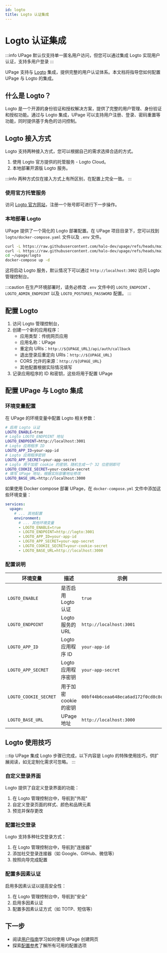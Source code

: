 ```yaml
---
id: logto
title: Logto 认证集成
---
```


# Logto 认证集成

:::info
UPage 默认仅支持单一匿名用户访问，但您可以通过集成 Logto 实现用户认证，支持多用户登录
:::

UPage 支持与 [Logto](https://logto.io/) 集成，提供完整的用户认证体系。本文档将指导您如何配置 UPage 与 Logto 的集成。

## 什么是 Logto？

Logto 是一个开源的身份验证和授权解决方案，提供了完整的用户管理、身份验证和授权功能。通过与 Logto 集成，UPage 可以支持用户注册、登录、密码重置等功能，同时提供基于角色的访问控制。

## Logto 接入方式

Logto 支持两种接入方式，您可以根据自己的需求选择合适的方式。

1. 使用 Logto 官方提供的托管服务 - Logto Cloud。
2. 本地部署开源版 Logto 服务。

:::info
两种方式仅在接入方式上有所区别，在配置上完全一致。
:::

### 使用官方托管服务

访问 [Logto 官方网站](https://logto.io/)，注册一个账号即可进行下一步操作。

### 本地部署 Logto

UPage 提供了一个简化的 Logto 部署配置。在 UPage 项目目录下，您可以找到 `logto/docker-compose.yaml` 文件以及 `.env` 文件。

```bash
curl -L https://raw.githubusercontent.com/halo-dev/upage/refs/heads/main/logto/docker-compose.yaml -o ~/upage/logto/docker-compose.yaml
curl -L https://raw.githubusercontent.com/halo-dev/upage/refs/heads/main/logto/.env -o ~/upage/logto/.env
cd ~/upage/logto
docker-compose up -d
```

这将启动 Logto 服务，默认情况下可以通过 `http://localhost:3002` 访问 Logto 管理控制台。

:::caution
在生产环境部署时，请务必修改 `.env` 文件中的 `LOGTO_ENDPOINT` 、 `LOGTO_ADMIN_ENDPOINT` 以及 `LOGTO_POSTGRES_PASSWORD` 配置。
:::

## 配置 Logto

1. 访问 Logto 管理控制台，
2. 创建一个新的应用程序：
   - 应用类型：传统网页应用
   - 应用名称：UPage
   - 重定向 URIs：`http://${UPAGE_URL}/api/auth/callback`
   - 退出登录后重定向 URIs：`http://${UPAGE_URL}`
   - CORS 允许的来源：`http://${UPAGE_URL}`
   - 其他配置根据实际情况填写
3. 记录应用程序的 ID 和密钥，这些将用于配置 UPage

## 配置 UPage 与 Logto 集成

### 环境变量配置

在 UPage 的环境变量中配置 Logto 相关参数：

```bash
# 启用 Logto 认证
LOGTO_ENABLE=true
# Logto LOGTO_ENDPOINT 地址
LOGTO_ENDPOINT=http://localhost:3001
# Logto 应用程序 ID
LOGTO_APP_ID=your-app-id
# Logto 应用程序密钥
LOGTO_APP_SECRET=your-app-secret
# Logto 用于加密 cookie 的密钥，随机生成一个 32 位密钥即可
LOGTO_COOKIE_SECRET=your-cookie-secret
# 填写 UPage 地址，根据实际部署地址修改
LOGTO_BASE_URL=http://localhost:3000
```

如果使用 Docker compose 部署 UPage，在 `docker-compose.yml` 文件中添加这些环境变量：

```yaml
services:
  upage:
    # ... 其他配置
    environment:
      # ... 其他环境变量
      - LOGTO_ENABLE=true
      - LOGTO_ENDPOINT=http://logto:3001
      - LOGTO_APP_ID=your-app-id
      - LOGTO_APP_SECRET=your-app-secret
      - LOGTO_COOKIE_SECRET=your-cookie-secret
      - LOGTO_BASE_URL=http://localhost:3000
```

### 配置说明

| 环境变量 | 描述 | 示例 |
| --- | --- | --- |
| `LOGTO_ENABLE` | 是否启用 Logto 认证 | `true` |
| `LOGTO_ENDPOINT` | Logto 服务的 URL | `http://localhost:3001` |
| `LOGTO_APP_ID` | Logto 应用程序 ID | `your-app-id` |
| `LOGTO_APP_SECRET` | Logto 应用程序密钥 | `your-app-secret` |
| `LOGTO_COOKIE_SECRET` | 用于加密 cookie 的密钥 | `00bf44b6ceaa648eca6ad172f0cd8c8c` |
| `LOGTO_BASE_URL` | UPage 地址 | `http://localhost:3000` |

## Logto 使用技巧

:::tip
UPage 集成 Logto 步骤已完成，以下内容是 Logto 的特殊使用技巧，供扩展阅读，如无定制化需求可忽略。
:::

### 自定义登录界面

Logto 提供了自定义登录界面的功能：

1. 在 Logto 管理控制台中，导航到"外观"
2. 自定义登录页面的样式、颜色和品牌元素
3. 预览并保存更改

### 配置社交登录

Logto 支持多种社交登录方式：

1. 在 Logto 管理控制台中，导航到"连接器"
2. 添加社交登录连接器（如 Google、GitHub、微信等）
3. 按照向导完成配置

### 配置多因素认证

启用多因素认证以提高安全性：

1. 在 Logto 管理控制台中，导航到"安全"
2. 启用多因素认证
3. 配置多因素认证方式（如 TOTP、短信等）

## 下一步

- 阅读[用户指南](../user-guide/basics)学习如何使用 UPage 创建网页
- 探索[配置参考](../configuration)了解所有可用的配置选项
